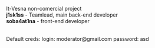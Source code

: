 It-Vesna non-comercial project
</br>**j1sk1ss** - Teamlead, main back-end developer
</br>**soba4at1na** - front-end developer

</br>
Default creds: login: moderator@gmail.com password: asd